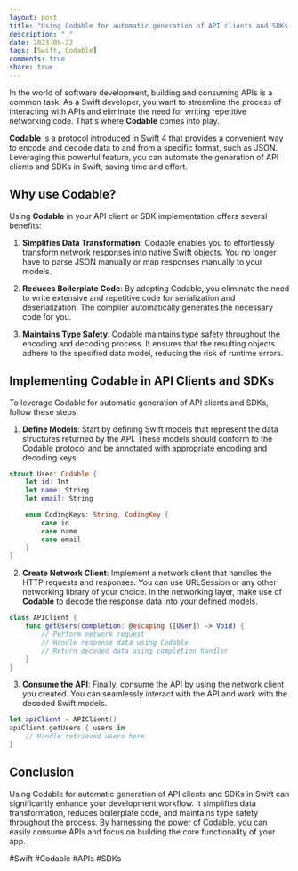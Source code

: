 ```yaml
---
layout: post
title: "Using Codable for automatic generation of API clients and SDKs in Swift"
description: " "
date: 2023-09-22
tags: [Swift, Codable]
comments: true
share: true
---
```


In the world of software development, building and consuming APIs is a common task. As a Swift developer, you want to streamline the process of interacting with APIs and eliminate the need for writing repetitive networking code. That's where **Codable** comes into play.

**Codable** is a protocol introduced in Swift 4 that provides a convenient way to encode and decode data to and from a specific format, such as JSON. Leveraging this powerful feature, you can automate the generation of API clients and SDKs in Swift, saving time and effort.

## Why use Codable?

Using **Codable** in your API client or SDK implementation offers several benefits:

1. **Simplifies Data Transformation**: Codable enables you to effortlessly transform network responses into native Swift objects. You no longer have to parse JSON manually or map responses manually to your models.

2. **Reduces Boilerplate Code**: By adopting Codable, you eliminate the need to write extensive and repetitive code for serialization and deserialization. The compiler automatically generates the necessary code for you.

3. **Maintains Type Safety**: Codable maintains type safety throughout the encoding and decoding process. It ensures that the resulting objects adhere to the specified data model, reducing the risk of runtime errors.

## Implementing Codable in API Clients and SDKs

To leverage Codable for automatic generation of API clients and SDKs, follow these steps:

1. **Define Models**: Start by defining Swift models that represent the data structures returned by the API. These models should conform to the Codable protocol and be annotated with appropriate encoding and decoding keys.

```swift
struct User: Codable {
    let id: Int
    let name: String
    let email: String

    enum CodingKeys: String, CodingKey {
        case id
        case name
        case email
    }
}
```

2. **Create Network Client**: Implement a network client that handles the HTTP requests and responses. You can use URLSession or any other networking library of your choice. In the networking layer, make use of **Codable** to decode the response data into your defined models.

```swift
class APIClient {
    func getUsers(completion: @escaping ([User]) -> Void) {
        // Perform network request
        // Handle response data using Codable
        // Return decoded data using completion handler
    }
}
```

3. **Consume the API**: Finally, consume the API by using the network client you created. You can seamlessly interact with the API and work with the decoded Swift models.

```swift
let apiClient = APIClient()
apiClient.getUsers { users in
    // Handle retrieved users here
}
```

## Conclusion

Using Codable for automatic generation of API clients and SDKs in Swift can significantly enhance your development workflow. It simplifies data transformation, reduces boilerplate code, and maintains type safety throughout the process. By harnessing the power of Codable, you can easily consume APIs and focus on building the core functionality of your app.

#Swift #Codable #APIs #SDKs